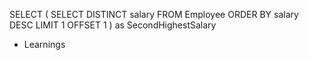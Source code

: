 SELECT 
    (
    SELECT DISTINCT salary
    FROM Employee
    ORDER BY salary DESC
    LIMIT 1 OFFSET 1
    )
 as SecondHighestSalary


- Learnings